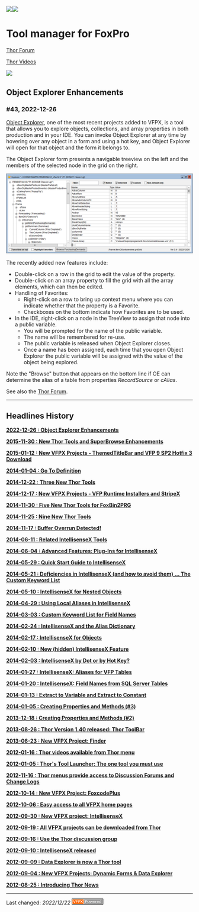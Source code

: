 ![](Images/Thor.png)![](Images/Thor_news.png)  

Tool manager for FoxPro
===
[Thor Forum](http://groups.google.com/group/FoxProThor)

[Thor Videos](Thor_videos.md)

![](Images/Thor_greenline.png)

**Object Explorer Enhancements** 
---

### #43, 2022-12-26

[Object Explorer](https://github.com/VFPX/ObjectExplorer), one of the most recent projects added to VFPX, is a tool that allows you to explore objects, collections, and array properties in both production and in your IDE. You can invoke Object Explorer at any time by hovering over any object in a form and using a hot key, and Object Explorer will open for that object and the form it belongs to.

The Object Explorer form presents a navigable treeview on the left and the members of the selected node in the grid on the right.

![](Images/ObjectExplorerNews43.png)

The recently added new features include:

* Double-click on a row in the grid to edit the value of the property.
* Double-click on an array property to fill the grid with all the array elements, which can then be edited.
* Handling of Favorites:
    * Right-click on a row to bring up context menu where you can indicate whether that the property is a Favorite.
    * Checkboxes on the bottom indicate how Favorites are to be used.
* In the IDE, right-click on a node in the TreeView to assign that node into a public variable.  
   * You will be prompted for the name of the public variable.  
   * The name will be remembered for re-use.  
   * The public variable is released when Object Explorer closes.  
   * Once a name has been assigned, each time that you open Object Explorer the public variable will be assigned with the value of the object being explored.

Note the "Browse" button that appears on the bottom line if OE can determine the alias of a table from properties _RecordSource_ or _cAlias_.

See also the [Thor Forum](https://groups.google.com/forum/?fromgroups#!forum/FoxProThor).

---

Headlines History
---

**[2022-12-26 : Object Explorer Enhancements](NewsItems/Item_43.md)** 

**[2015-11-30 : New Thor Tools and SuperBrowse Enhancements](NewsItems/Item_42.md)**

**[2015-01-12 : New VFPX Projects - ThemedTitleBar and VFP 9 SP2 Hotfix 3 Download](NewsItems/Item_41.md)**

**[2014-01-04 : Go To Definition](NewsItems/Tweet_27.md)**

**[2014-12-22 : Three New Thor Tools](NewsItems/Tweet_26.md)**

**[2014-12-17 : New VFPX Projects - VFP Runtime Installers and StripeX](NewsItems/Item_38.md)**

**[2014-11-30 : Five New Thor Tools for FoxBin2PRG](NewsItems/Tweet_25.md)**

**[2014-11-25 : Nine New Thor Tools](NewsItems/Tweet_24.md)**

**[2014-11-17 : Buffer Overrun Detected!](NewsItems/Tweet_23.md)**

**[2014-06-11 : Related IntellisenseX Tools](NewsItems/Tweet_22.md)**

**[2014-06-04 : Advanced Features: Plug-Ins for IntellisenseX](NewsItems/Tweet_21.md)**

**[2014-05-29 : Quick Start Guide to IntellisenseX](NewsItems/Tweet_20.md)**

**[2014-05-21 : Deficiencies in IntellisenseX (and how to avoid them) … The Custom Keyword List](NewsItems/Tweet_19.md)**

**[2014-05-10 : IntellisenseX for Nested Objects](NewsItems/Tweet_18.md)**

**[2014-04-29 : Using Local Aliases in IntellisenseX](NewsItems/Tweet_17.md)**

**[2014-03-03 : Custom Keyword List for Field Names](NewsItems/Tweet_16.md)**

**[2014-02-24 : IntellisenseX and the Alias Dictionary](NewsItems/Tweet_15.md)**

**[2014-02-17 : IntellisenseX for Objects](NewsItems/Tweet_14.md)**

**[2014-02-10 : New (hidden) IntellisenseX Feature](NewsItems/Tweet_13.md)**

**[2014-02-03 : IntellisenseX by Dot or by Hot Key?](NewsItems/Tweet_12.md)**

**[2014-01-27 : IntellisenseX: Aliases for VFP Tables](NewsItems/Tweet_11.md)**

**[2014-01-20 : IntellisenseX: Field Names from SQL Server Tables](NewsItems/Tweet_10.md)**

**[2014-01-13 : Extract to Variable and Extract to Constant](NewsItems/Tweet_09.md)**

**[2014-01-05 : Creating Properties and Methods (#3)](NewsItems/Tweet_08.md)**

**[2013-12-18 : Creating Properties and Methods (#2)](NewsItems/Tweet_07.md)**

**[2013-08-26 :  Thor Version 1.40 released: Thor ToolBar](NewsItems/Item_18.md)**

**[2013-06-23 :  New VFPX Project: Finder](NewsItems/Item_17.md)**

**[2012-01-16 :  Thor videos available from Thor menu](NewsItems/Item_14.md)**

**[2012-01-05 :  Thor's Tool Launcher: The one tool you must use](NewsItems/Item_13.md)**

**[2012-11-16 :  Thor menus provide access to Discussion Forums and Change Logs](NewsItems/Item_12.md)**

**[2012-10-14 :  New VFPX Project: FoxcodePlus](NewsItems/Item_10.md)**

**[2012-10-06 :  Easy access to all VFPX home pages](NewsItems/Item_9.md)**

**[2012-09-30 :  New VFPX project: IntellisenseX](NewsItems/Item_8.md)**

**[2012-09-19 :  All VFPX projects can be downloaded from Thor](NewsItems/Item_7.md)**

**[2012-09-16 :  Use the Thor discussion group](NewsItems/Item_6.md)**

**[2012-09-10 :  IntellisenseX released](NewsItems/Item_5.md)**

**[2012-09-09 :  Data Explorer is now a Thor tool](NewsItems/Item_4.md)**

**[2012-09-04 :  New VFPX Projects: Dynamic Forms & Data Explorer](NewsItems/Item_3.md)**

**[2012-08-25 : Introducing Thor News](NewsItems/Item_1.md)**

---


Last changed: _2022/12/22_ ![Picture](./images/vfpxpoweredby_alternative.gif)

